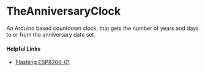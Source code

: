 # TheAnniversaryClock
An Arduino based countdown clock, that gets the number of years and days to or from the anniversary date set.

#### Helpful Links
* [Flashing ESP8266-01](https://cordobo.com/2300-flash-esp8266-01-with-arduino-uno/)
